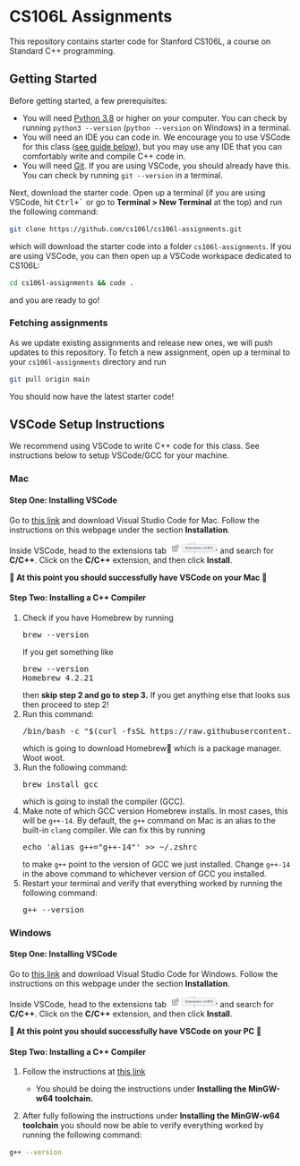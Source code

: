 # CS106L Assignments 

This repository contains starter code for Stanford CS106L, a course on Standard C++ programming.

## Getting Started

Before getting started, a few prerequisites:

* You will need [Python 3.8](https://www.python.org/downloads/) or higher on your computer. You can check by running `python3 --version` (`python --version` on Windows) in a terminal.
* You will need an IDE you can code in. We encourage you to use VSCode for this class ([see guide below](#vscode-setup-instructions)), but you may use any IDE that you can comfortably write and compile C++ code in.
* You will need [Git](https://git-scm.com/). If you are using VSCode, you should already have this. You can check by running `git --version` in a terminal.

Next, download the starter code. Open up a terminal (if you are using VSCode, hit <kbd>Ctrl+\`</kbd> or go to **Terminal > New Terminal** at the top) and run the following command:

```sh
git clone https://github.com/cs106l/cs106l-assignments.git
```

which will download the starter code into a folder `cs106l-assignments`. If you are using VSCode, you can then open up a VSCode workspace dedicated to CS106L:

```sh
cd cs106l-assignments && code .
```

and you are ready to go!

### Fetching assignments

As we update existing assignments and release new ones, we will push updates to this repository. To fetch a new assignment, open up a terminal to your `cs106l-assignments` directory and run

```sh
git pull origin main
```

You should now have the latest starter code!

## VSCode Setup Instructions

We recommend using VSCode to write C++ code for this class. See instructions below to setup VSCode/GCC for your machine.

### Mac

#### Step One: Installing VSCode

Go to [this link](https://code.visualstudio.com/docs/setup/mac)
and download Visual Studio Code for Mac. Follow the instructions on this webpage under the
section **Installation**.

Inside VSCode, head to the extensions tab <img src="docs/vscode-extensions.png" display="inline" height="20px"></img> and search for **C/C++**. Click on the **C/C++** extension, and then click **Install**.

<b> 🥳 At this point you should successfully have VSCode on your Mac 👏 </b>

#### Step Two: Installing a C++ Compiler

<ol>
  <li>
    Check if you have Homebrew by running 
    <pre lang="sh">brew --version</pre>
    If you get something like
    <pre lang="sh">
brew --version
Homebrew 4.2.21</pre>
    then <b>skip step 2 and go to step 3.</b> If you get anything else that looks sus then proceed to step 2!
  </li>
  <li>
    Run this command:
    <pre lang="sh">/bin/bash -c "$(curl -fsSL https://raw.githubusercontent.com/Homebrew/install/HEAD/install.sh)"</pre>
    which is going to download Homebrew🍺 which is a package manager. Woot woot.
  </li>
  <li>
    Run the following command:
    <pre lang="sh">brew install gcc</pre>
    which is going to install the compiler (GCC).
  </li>
  <li>
    Make note of which GCC version Homebrew installs. In most cases, this will be <code>g++-14</code>. 
    By default, the <code>g++</code> command on Mac is an alias to the built-in <code>clang</code> compiler. We can fix this by running <pre lang="sh">echo 'alias g++="g++-14"' >> ~/.zshrc</pre> to make <code>g++</code> point to the version of GCC we just installed. Change <code>g++-14</code> in the above command to whichever version of GCC you installed.
  <li>
    Restart your terminal and verify that everything worked by running the following command:
    <pre lang="sh">g++ --version</pre>
  </li>
</ol>

### Windows

#### Step One: Installing VSCode

Go to [this link](https://code.visualstudio.com/docs/setup/windows)
and download Visual Studio Code for Windows. Follow the instructions on this webpage under the
section **Installation**.

Inside VSCode, head to the extensions tab <img src="docs/vscode-extensions.png" display="inline" height="20px"></img> and search for **C/C++**. Click on the **C/C++** extension, and then click **Install**.

<b> 🥳 At this point you should successfully have VSCode on your PC 👏 </b>

#### Step Two: Installing a C++ Compiler

1. Follow the instructions at [this link](https://code.visualstudio.com/docs/cpp/config-mingw)
    * You should be doing the instructions under **Installing the
MinGW-w64 toolchain.**

2. After fully following the instructions under **Installing the
MinGW-w64 toolchain** you should now be able to verify
everything worked by running the following command:

```sh
g++ --version
```
